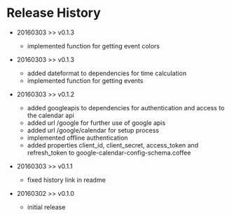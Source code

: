 # Release History

* 20160303 >> v0.1.3
	* implemented function for getting event colors

* 20160303 >> v0.1.3
	* added dateformat to dependencies for time calculation
	* implemented function for getting events
	
* 20160303 >> v0.1.2
	* added googleapis to dependencies for authentication and access to the calendar api
	* added url /google for further use of google apis
	* added url /google/calendar for setup process
	* implemented offline authentication
	* added properties client_id, client_secret, access_token and refresh_token to google-calendar-config-schema.coffee

* 20160303 >> v0.1.1
	* fixed history link in readme

* 20160302 >> v0.1.0
	* initial release